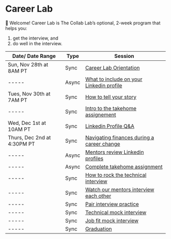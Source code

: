 # Career Lab

👋 Welcome! Career Lab is The Collab Lab’s optional, 2-week program that helps you:

1. get the interview, and
2. do well in the interview.

| Date/ Date Range | Type  | Session                                                                                                  |
| ---------------- | ----- | -------------------------------------------------------------------------------------------------------- |
| Sun, Nov 28th at 8AM PT | Sync  | [Career Lab Orientation](./session-docs/orientation.md)                                                  |
| -----            | Async | [What to include on your Linkedin profile](./session-docs/what-to-include-on-linkedin.md)                |
| Tues, Nov 30th at 7AM PT | Sync  | [How to tell your story](./session-docs/how-to-tell-your-story.md)                                       |
| -----            | Sync  | [Intro to the takehome assignement](./session-docs/intro-to-take-home.md)                                |
| Wed, Dec 1st at 10AM PT| Sync  | [Linkedin Profile Q&A](./session-docs/linkedin-qanda.md)                                                 |
| Thurs, Dec 2nd at 4:30PM PT | Sync  | [Navigating finances during a career change](./session-docs/navigating-finances-during-career-change.md) |
| -----            | Async | [Mentors review Linkedin profiles](./session-docs/mentor-linkedin-review.md)                             |
| -----            | Async | [Complete takehome assignment](./session-docs/complete-take-home-assignment.md)                          |
| -----            | Sync  | [How to rock the technical interview](./session-docs/rock-the-technical-interview.md)                    |
| -----            | Sync  | [Watch our mentors interview each other](./session-docs/watch-mentors-interview.md)                      |
| -----            | Sync  | [Pair interview practice](./session-docs/pair-interview-practice.md)                                     |
| -----            | Sync  | [Technical mock interview](./session-docs/mock-interview-technical.md)                                   |
| -----            | Sync  | [Job fit mock interview](./session-docs/mock-interview-job-fit.md)                                       |
| -----            | Sync  | [Graduation](./session-docs/graduation.md)                                                               |
